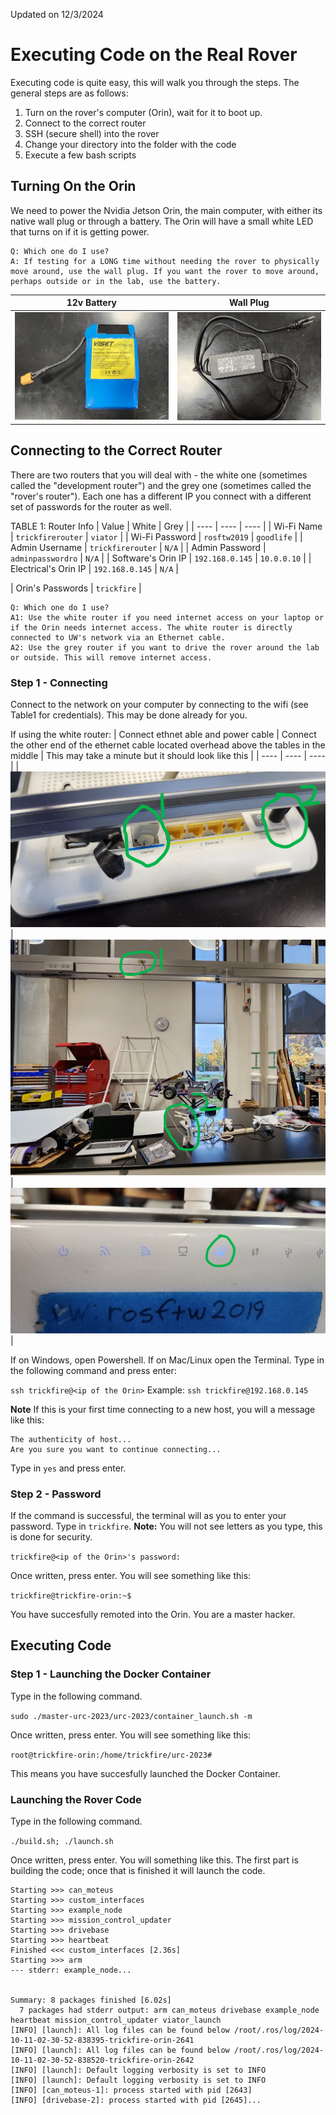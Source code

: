 Updated on 12/3/2024
# Executing Code on the Real Rover

Executing code is quite easy, this will walk you through the steps. The general steps are as follows:

1) Turn on the rover's computer (Orin), wait for it to boot up.
2) Connect to the correct router
3) SSH (secure shell) into the rover
4) Change your directory into the folder with the code
5) Execute a few bash scripts


## Turning On the Orin
We need to power the Nvidia Jetson Orin, the main computer, with either its native wall plug or through a battery. The Orin will have a small white LED that turns on if it is getting power.

```
Q: Which one do I use? 
A: If testing for a LONG time without needing the rover to physically move around, use the wall plug. If you want the rover to move around, perhaps outside or in the lab, use the battery.
```

| 12v Battery | Wall Plug |
| ---- | ---- |
| ![li_battery](./resources//reference_img/li_ion_battery.jpg) | ![Wall plug Image](./resources/reference_img/orion_charger.jpg) |

## Connecting to the Correct Router
There are two routers that you will deal with - the white one (sometimes called the "development router") and the grey one (sometimes called the "rover's router"). Each one has a different IP you connect with a different set of passwords for the router as well. 

TABLE 1: Router Info
| Value | White | Grey |
| ---- | ---- | ---- |
| Wi-Fi Name | `trickfirerouter` | `viator` |
| Wi-Fi Password | `rosftw2019` | `goodlife` |
| Admin Username | `trickfirerouter` | `N/A` |
| Admin Password | `adminpasswordro` | `N/A` |
| Software's Orin IP | `192.168.0.145` | `10.0.0.10` |
| Electrical's Orin IP | `192.168.0.145` | `N/A` |

| Orin's Passwords | `trickfire` |


```
Q: Which one do I use?
A1: Use the white router if you need internet access on your laptop or if the Orin needs internet access. The white router is directly connected to UW's network via an Ethernet cable.
A2: Use the grey router if you want to drive the rover around the lab or outside. This will remove internet access. 
```

### Step 1 - Connecting
Connect to the network on your computer by connecting to the wifi (see Table1 for credentials). This may be done already for you.

If using the white router:
| Connect ethnet able and power cable  |  Connect the other end of the ethernet cable located overhead above the tables in the middle | This may take a minute but it should look like this |
| ---- | ---- | ---- |
| ![](./resources/reference_img/router_plug_ports.jpg) | ![](./resources/reference_img/ethernet_router.jpg) | ![](./resources/reference_img/router_connected_indicator.jpg) |

If on Windows, open Powershell. If on Mac/Linux open the Terminal. Type in the following command and press enter:

`ssh trickfire@<ip of the Orin>` Example: `ssh trickfire@192.168.0.145`

**Note**
If this is your first time connecting to a new host, you will a message like this:

```
The authenticity of host...
Are you sure you want to continue connecting...
```
Type in `yes` and press enter.

### Step 2 - Password
If the command is successful, the terminal will as you to enter your password. Type in `trickfire`. **Note:** You will not see letters as you type, this is done for security. 

`trickfire@<ip of the Orin>'s password:`

Once written, press enter. You will see something like this:

`trickfire@trickfire-orin:~$`

You have succesfully remoted into the Orin. You are a master hacker.

## Executing Code

### Step 1 - Launching the Docker Container

Type in the following command.

`sudo ./master-urc-2023/urc-2023/container_launch.sh -m`

Once written, press enter. You will see something like this:

`root@trickfire-orin:/home/trickfire/urc-2023#`

This means you have succesfully launched the Docker Container.

### Launching the Rover Code

Type in the following command.

`./build.sh; ./launch.sh`

Once written, press enter. You will something like this. The first part is building the code; once that is finished it will launch the code.

```
Starting >>> can_moteus
Starting >>> custom_interfaces
Starting >>> example_node
Starting >>> mission_control_updater
Starting >>> drivebase
Starting >>> heartbeat
Finished <<< custom_interfaces [2.36s]
Starting >>> arm
--- stderr: example_node...


Summary: 8 packages finished [6.02s]
  7 packages had stderr output: arm can_moteus drivebase example_node heartbeat mission_control_updater viator_launch
[INFO] [launch]: All log files can be found below /root/.ros/log/2024-10-11-02-30-52-838395-trickfire-orin-2641
[INFO] [launch]: All log files can be found below /root/.ros/log/2024-10-11-02-30-52-838520-trickfire-orin-2642
[INFO] [launch]: Default logging verbosity is set to INFO
[INFO] [launch]: Default logging verbosity is set to INFO
[INFO] [can_moteus-1]: process started with pid [2643]
[INFO] [drivebase-2]: process started with pid [2645]...
```
